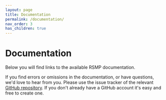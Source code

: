 ```yaml
---
layout: page
title: Documentation
permalink: /documentation/
nav_order: 3
has_children: true
---
```


# Documentation
Below you will find links to the available RSMP documentation.

If you find errors or omissions in the documentation, or have questions, we'd love to hear from you. Please use the issue tracker of the relevant [GitHub repository](https://github.com/rsmp-nordic). If you don't already have a GitHub account it's easy and free to create one.
